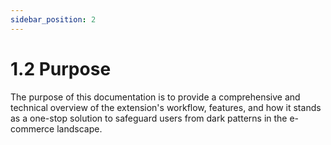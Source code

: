 ```yaml
---
sidebar_position: 2
---
```


# 1.2 Purpose

The purpose of this documentation is to provide a comprehensive and technical overview of the extension's workflow, features, and how it stands as a one-stop solution to safeguard users from dark patterns in the e-commerce landscape.
